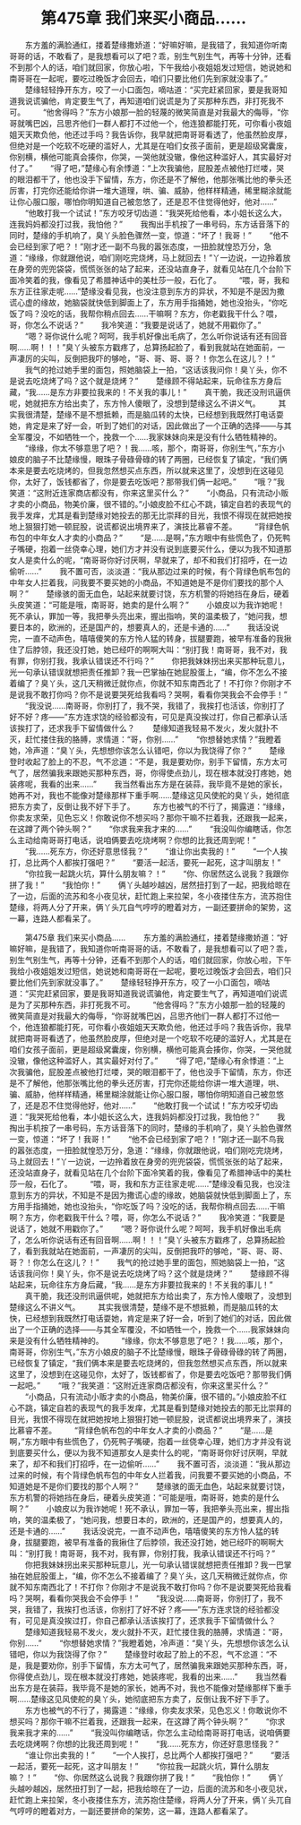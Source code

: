 # 　　第475章 我们来买小商品……
　　东方羞的满脸通红，搂着楚缘撒娇道：“好嘛好嘛，是我错了，我知道你听南哥哥的话，不敢看了，是我想看可以了吧？乖，别生气别生气，再等十分钟，还看不到那个人的话，咱们就回家，你放心啦，下午我给小夜姐姐发过短信，她说她和南哥哥在一起呢，要吃过晚饭才会回去，咱们只要比他们先到家就没事了。”
　　楚缘轻轻挣开东方，咬了一小口面包，嘀咕道：“买完赶紧回家，要是我哥知道我说谎骗他，肯定要生气了，再知道咱们说谎是为了买那种东西，非打死我不可。
　　“他舍得吗？”东方小娘那一脸的轻蔑的微笑简直是对我最大的侮辱，“你哥就嘴巴凶，吕思齐他们一群人都打不过他一个，他连狼都能打死，可你看小夜姐姐天天欺负他，他还过手吗？我告诉你，我早就把南哥哥看透了，他虽然脸皮厚，但绝对是一个吃软不吃硬的滥好人，尤其是在咱们女孩子面前，更是超级窝囊废，你别横，横他可能真会揍你，你哭，一哭他就没辙，像他这种滥好人，其实最好对付了。”
　　“得了吧，”楚缘心有余悸道：“上次我骗他，屁股差点被他打烂喽，哭的眼泪都干了，他也没手下留情，东方，你还是不了解他，他那张嘴比他的拳头还厉害，打完你还能给你讲一堆大道理，哄、骗、威胁，他样样精通，稀里糊涂就能让你心服口服，哪怕你明知道自己被忽悠了，还是忍不住觉得他好，他对……”
　　“他敢打我一个试试！”东方咬牙切齿道：“我哭死给他看，本小姐长这么大，连我妈妈都没打过我，我怕他？”
　　我掏出手机按了一串号码，东方话音落下的同时，楚缘的手机响了，臭丫头脸色骤然一变，惊道：“坏了！我哥！”
　　“他不会已经到家了吧？！”刚才还一副不鸟我的嚣张态度，一扭脸就惶恐万分，急道：“缘缘，你就跟他说，咱们刚吃完烧烤，马上就回去！”丫一边说，一边拎着放在身旁的兜兜袋袋，慌慌张张的站了起来，还没站直身子，就看见站在几个台阶下面冷笑着的我，像看见了希腊神话中的美杜莎一般，石化了。
　　“喂，哥，我和东方正往家走呢……”楚缘没看见我，也没注意到东方的异状，不知是不是因为撒谎心虚的缘故，她脑袋就快低到脚面上了，东方用手指捅她，她也没抬头，“你吃饭了吗？没吃的话，我帮你稍点回去……干嘛啊？东方，你老戳我干什么？喂，哥，你怎么不说话？”
　　我冷笑道：“我要是说话了，她就不用戳你了。”
　　“嗯？哥你说什么呢？呵呵，我手机好像出毛病了，怎么听你说话有还有回音啊……啊！！！”臭丫头被东方戳疼了，总算扬起脸了，看到我就站在她面前，一声凄厉的尖叫，反倒把我吓的够呛，“哥、哥、哥、哥？！你怎么在这儿？！”
　　我气的抢过她手里的面包，照她脑袋上一拍，“这话该我问你！臭丫头，你不是说去吃烧烤了吗？这个就是烧烤？”
　　楚缘顾不得站起来，玩命往东方身后藏，“我……是东方非要拉我来的！不关我的事儿！”
　　真干脆，我还没刑讯逼供呢，她就把东方给出卖了，东方怜人傻眼了，没想到楚缘这么不讲义气。
　　其实我很清楚，楚缘不是不想抵赖，而是脑瓜转的太快，已经想到我既然打电话耍她，肯定是来了好一会，听到了她们的对话，因此做出了一个正确的选择——与其全军覆没，不如牺牲一个，挽救一个……我家妹妹向来是没有什么牺牲精神的。
　　“缘缘，你太不够意思了吧？！我……咳，那个，南哥哥，你别生气，”东方小娘皮的脑子不比楚缘慢，眼珠子骨碌骨碌的转了两圈，已经恢复了镇定，“我们俩本来是要去吃烧烤的，但我忽然想买点东西，所以就来这里了，没想到在这碰见你，太好了，饭钱都省了，你是要去吃饭吧？那带我们俩一起吧。”
　　“哦？”我笑道：“这附近连家商店都没有，你来这里买什么？”
　　“小商品，只有流动小贩才卖的小商品，物美价廉，很不错的。”小娘皮脸不红心不跳，镇定自若的表现气的我手发痒，尤其是看到楚缘对她投去的那无比崇拜的目光，我恨不得现在就把她按地上狠狠打她一顿屁股，说谎都说出境界来了，演技比慕睿不差。
　　“背绿色帆布包的中年女人才卖的小商品？”
　　“是……是啊，”东方眼中有些慌色了，仍死鸭子嘴硬，抱着一丝侥幸心理，她们方才并没有说到底要买什么，便以为我不知道那女人是卖什么的呢，“南哥哥你好讨厌啊，早就来了，却不和我们打招呼，在一边偷听……”
　　我不置可否，淡淡道：“我从那边过来的时候，有个背绿色帆布包的中年女人拦着我，问我要不要买她的小商品，不知道她是不是你们要找的那个人啊？”
　　楚缘骇的面无血色，站起来就要讨饶，东方机警的将她挡在身后，硬着头皮笑道：“可能是哦，南哥哥，她卖的是什么啊？”
　　小娘皮以为我诈她呢！死不承认，罪加一等，我把拳头亮出来，握出指响，笑的温柔极了，“她问我，想要日本的，欧洲的，还是国产的，想要真人的，还是卡通的……”
　　我话没说完，一直不动声色，嘻嘻傻笑的东方怜人猛的转身，拔腿要跑，被早有准备的我揪住了后脖领，我还没打她，她已经吓的啊啊大叫：“别打我！南哥哥，我不对，我有罪，你别打我，我承认错误还不行吗？”
　　你把我妹妹拐出来买那种玩意儿，光一句承认错误就想把责任推卸？我一巴掌抽在她屁股蛋上，“编，你不怎么不接着编了？臭丫头，这几天稍微迁就你点，你就不知东南西北了！不打你？你刚才不是说我不敢打你吗？你不是说要哭死给我看吗？哭啊，看看你哭我会不会停手！”
　　“我没说……南哥哥，你别打了，我不哭，我错了，我挨打也活该，你别打了好不好？疼——”东方连求饶的经验都没有，可见是真没挨过打，你自己都承认活该挨打了，还求我手下留情做什么？
　　楚缘知道我轻易不发火，发火就扑不灭，赶忙搂住我的胳膊，求情道：“哥，你别……”
　　“你想替她求情？”我瞪着她，冷声道：“臭丫头，先想想你该怎么认错吧，你以为我饶得了你？”
　　楚缘登时收起了脸上的不忍，气不忿道：“不是，我是要劝你，别手下留情，东方太可气了，居然骗我来跟她买那种东西，哥，你得使点劲儿，现在根本就没打疼她，她装疼呢，我看的出来……”
　　我当然看出东方是在装蒜，我毕竟不是她的家长，她再不对，我也不能像对楚缘那样下重手啊……楚缘这见风使舵的臭丫头，她彻底把东方卖了，反倒让我不好下手了。
　　东方也被气的不行了，揭露道：“缘缘，你卖友求荣，见色忘义！你敢说你不想买吗？那你干嘛不拦着我，还跟我一起来，在这蹲了两个钟头啊？”
　　“你求我来我才来的……”
　　“我没叫你编瞎话，你怎么主动给南哥哥打电话，说咱俩要去吃烧烤啊？你想的比我还周到呢！”
　　“我……死东方，你还好意思怪我？”
　　“谁让你出卖我的！”
　　“一个人挨打，总比两个人都挨打强吧？”
　　“要活一起活，要死一起死，这才叫朋友！”
　　“你拉我一起跳火坑，算什么朋友嘛？！”
　　“你、你居然这么说我？我跟你拼了我！”
　　“我怕你！”
　　俩丫头越吵越凶，居然扭打到了一起，把我给晾在了一边，后面的流苏和冬小夜见状，赶忙跑上来拉架，冬小夜搂住东方，流苏抱住楚缘，将两人分了开来，俩丫头兀自气哼哼的瞪着对方，一副还要拼命的架势，这一幕，连路人都看呆了。

　　第475章 我们来买小商品……
　　东方羞的满脸通红，搂着楚缘撒娇道：“好嘛好嘛，是我错了，我知道你听南哥哥的话，不敢看了，是我想看可以了吧？乖，别生气别生气，再等十分钟，还看不到那个人的话，咱们就回家，你放心啦，下午我给小夜姐姐发过短信，她说她和南哥哥在一起呢，要吃过晚饭才会回去，咱们只要比他们先到家就没事了。”
　　楚缘轻轻挣开东方，咬了一小口面包，嘀咕道：“买完赶紧回家，要是我哥知道我说谎骗他，肯定要生气了，再知道咱们说谎是为了买那种东西，非打死我不可。
　　“他舍得吗？”东方小娘那一脸的轻蔑的微笑简直是对我最大的侮辱，“你哥就嘴巴凶，吕思齐他们一群人都打不过他一个，他连狼都能打死，可你看小夜姐姐天天欺负他，他还过手吗？我告诉你，我早就把南哥哥看透了，他虽然脸皮厚，但绝对是一个吃软不吃硬的滥好人，尤其是在咱们女孩子面前，更是超级窝囊废，你别横，横他可能真会揍你，你哭，一哭他就没辙，像他这种滥好人，其实最好对付了。”
　　“得了吧，”楚缘心有余悸道：“上次我骗他，屁股差点被他打烂喽，哭的眼泪都干了，他也没手下留情，东方，你还是不了解他，他那张嘴比他的拳头还厉害，打完你还能给你讲一堆大道理，哄、骗、威胁，他样样精通，稀里糊涂就能让你心服口服，哪怕你明知道自己被忽悠了，还是忍不住觉得他好，他对……”
　　“他敢打我一个试试！”东方咬牙切齿道：“我哭死给他看，本小姐长这么大，连我妈妈都没打过我，我怕他？”
　　我掏出手机按了一串号码，东方话音落下的同时，楚缘的手机响了，臭丫头脸色骤然一变，惊道：“坏了！我哥！”
　　“他不会已经到家了吧？！”刚才还一副不鸟我的嚣张态度，一扭脸就惶恐万分，急道：“缘缘，你就跟他说，咱们刚吃完烧烤，马上就回去！”丫一边说，一边拎着放在身旁的兜兜袋袋，慌慌张张的站了起来，还没站直身子，就看见站在几个台阶下面冷笑着的我，像看见了希腊神话中的美杜莎一般，石化了。
　　“喂，哥，我和东方正往家走呢……”楚缘没看见我，也没注意到东方的异状，不知是不是因为撒谎心虚的缘故，她脑袋就快低到脚面上了，东方用手指捅她，她也没抬头，“你吃饭了吗？没吃的话，我帮你稍点回去……干嘛啊？东方，你老戳我干什么？喂，哥，你怎么不说话？”
　　我冷笑道：“我要是说话了，她就不用戳你了。”
　　“嗯？哥你说什么呢？呵呵，我手机好像出毛病了，怎么听你说话有还有回音啊……啊！！！”臭丫头被东方戳疼了，总算扬起脸了，看到我就站在她面前，一声凄厉的尖叫，反倒把我吓的够呛，“哥、哥、哥、哥？！你怎么在这儿？！”
　　我气的抢过她手里的面包，照她脑袋上一拍，“这话该我问你！臭丫头，你不是说去吃烧烤了吗？这个就是烧烤？”
　　楚缘顾不得站起来，玩命往东方身后藏，“我……是东方非要拉我来的！不关我的事儿！”
　　真干脆，我还没刑讯逼供呢，她就把东方给出卖了，东方怜人傻眼了，没想到楚缘这么不讲义气。
　　其实我很清楚，楚缘不是不想抵赖，而是脑瓜转的太快，已经想到我既然打电话耍她，肯定是来了好一会，听到了她们的对话，因此做出了一个正确的选择——与其全军覆没，不如牺牲一个，挽救一个……我家妹妹向来是没有什么牺牲精神的。
　　“缘缘，你太不够意思了吧？！我……咳，那个，南哥哥，你别生气，”东方小娘皮的脑子不比楚缘慢，眼珠子骨碌骨碌的转了两圈，已经恢复了镇定，“我们俩本来是要去吃烧烤的，但我忽然想买点东西，所以就来这里了，没想到在这碰见你，太好了，饭钱都省了，你是要去吃饭吧？那带我们俩一起吧。”
　　“哦？”我笑道：“这附近连家商店都没有，你来这里买什么？”
　　“小商品，只有流动小贩才卖的小商品，物美价廉，很不错的。”小娘皮脸不红心不跳，镇定自若的表现气的我手发痒，尤其是看到楚缘对她投去的那无比崇拜的目光，我恨不得现在就把她按地上狠狠打她一顿屁股，说谎都说出境界来了，演技比慕睿不差。
　　“背绿色帆布包的中年女人才卖的小商品？”
　　“是……是啊，”东方眼中有些慌色了，仍死鸭子嘴硬，抱着一丝侥幸心理，她们方才并没有说到底要买什么，便以为我不知道那女人是卖什么的呢，“南哥哥你好讨厌啊，早就来了，却不和我们打招呼，在一边偷听……”
　　我不置可否，淡淡道：“我从那边过来的时候，有个背绿色帆布包的中年女人拦着我，问我要不要买她的小商品，不知道她是不是你们要找的那个人啊？”
　　楚缘骇的面无血色，站起来就要讨饶，东方机警的将她挡在身后，硬着头皮笑道：“可能是哦，南哥哥，她卖的是什么啊？”
　　小娘皮以为我诈她呢！死不承认，罪加一等，我把拳头亮出来，握出指响，笑的温柔极了，“她问我，想要日本的，欧洲的，还是国产的，想要真人的，还是卡通的……”
　　我话没说完，一直不动声色，嘻嘻傻笑的东方怜人猛的转身，拔腿要跑，被早有准备的我揪住了后脖领，我还没打她，她已经吓的啊啊大叫：“别打我！南哥哥，我不对，我有罪，你别打我，我承认错误还不行吗？”
　　你把我妹妹拐出来买那种玩意儿，光一句承认错误就想把责任推卸？我一巴掌抽在她屁股蛋上，“编，你不怎么不接着编了？臭丫头，这几天稍微迁就你点，你就不知东南西北了！不打你？你刚才不是说我不敢打你吗？你不是说要哭死给我看吗？哭啊，看看你哭我会不会停手！”
　　“我没说……南哥哥，你别打了，我不哭，我错了，我挨打也活该，你别打了好不好？疼——”东方连求饶的经验都没有，可见是真没挨过打，你自己都承认活该挨打了，还求我手下留情做什么？
　　楚缘知道我轻易不发火，发火就扑不灭，赶忙搂住我的胳膊，求情道：“哥，你别……”
　　“你想替她求情？”我瞪着她，冷声道：“臭丫头，先想想你该怎么认错吧，你以为我饶得了你？”
　　楚缘登时收起了脸上的不忍，气不忿道：“不是，我是要劝你，别手下留情，东方太可气了，居然骗我来跟她买那种东西，哥，你得使点劲儿，现在根本就没打疼她，她装疼呢，我看的出来……”
　　我当然看出东方是在装蒜，我毕竟不是她的家长，她再不对，我也不能像对楚缘那样下重手啊……楚缘这见风使舵的臭丫头，她彻底把东方卖了，反倒让我不好下手了。
　　东方也被气的不行了，揭露道：“缘缘，你卖友求荣，见色忘义！你敢说你不想买吗？那你干嘛不拦着我，还跟我一起来，在这蹲了两个钟头啊？”
　　“你求我来我才来的……”
　　“我没叫你编瞎话，你怎么主动给南哥哥打电话，说咱俩要去吃烧烤啊？你想的比我还周到呢！”
　　“我……死东方，你还好意思怪我？”
　　“谁让你出卖我的！”
　　“一个人挨打，总比两个人都挨打强吧？”
　　“要活一起活，要死一起死，这才叫朋友！”
　　“你拉我一起跳火坑，算什么朋友嘛？！”
　　“你、你居然这么说我？我跟你拼了我！”
　　“我怕你！”
　　俩丫头越吵越凶，居然扭打到了一起，把我给晾在了一边，后面的流苏和冬小夜见状，赶忙跑上来拉架，冬小夜搂住东方，流苏抱住楚缘，将两人分了开来，俩丫头兀自气哼哼的瞪着对方，一副还要拼命的架势，这一幕，连路人都看呆了。
